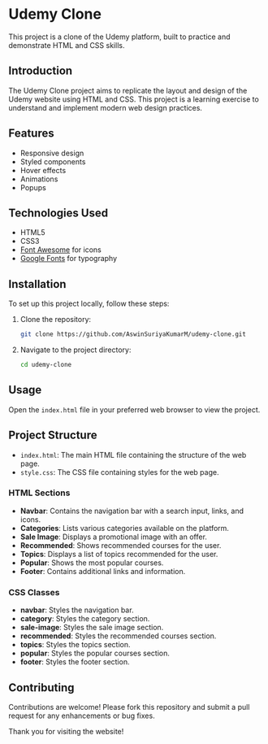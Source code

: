 # Udemy Clone

This project is a clone of the Udemy platform, built to practice and demonstrate HTML and CSS skills.

## Introduction

The Udemy Clone project aims to replicate the layout and design of the Udemy website using HTML and CSS. This project is a learning exercise to understand and implement modern web design practices.

## Features

- Responsive design
- Styled components
- Hover effects
- Animations
- Popups

## Technologies Used

- HTML5
- CSS3
- [Font Awesome](https://fontawesome.com/) for icons
- [Google Fonts](https://fonts.google.com/) for typography

## Installation

To set up this project locally, follow these steps:

1. Clone the repository:
    ```bash
    git clone https://github.com/AswinSuriyaKumarM/udemy-clone.git
    ```
2. Navigate to the project directory:
    ```bash
    cd udemy-clone
    ```

## Usage

Open the `index.html` file in your preferred web browser to view the project.

## Project Structure

- `index.html`: The main HTML file containing the structure of the web page.
- `style.css`: The CSS file containing styles for the web page.

### HTML Sections

- **Navbar**: Contains the navigation bar with a search input, links, and icons.
- **Categories**: Lists various categories available on the platform.
- **Sale Image**: Displays a promotional image with an offer.
- **Recommended**: Shows recommended courses for the user.
- **Topics**: Displays a list of topics recommended for the user.
- **Popular**: Shows the most popular courses.
- **Footer**: Contains additional links and information.

### CSS Classes

- **navbar**: Styles the navigation bar.
- **category**: Styles the category section.
- **sale-image**: Styles the sale image section.
- **recommended**: Styles the recommended courses section.
- **topics**: Styles the topics section.
- **popular**: Styles the popular courses section.
- **footer**: Styles the footer section.

## Contributing

Contributions are welcome! Please fork this repository and submit a pull request for any enhancements or bug fixes.

Thank you for visiting the website!
